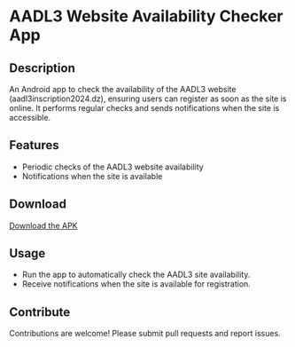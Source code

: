 # AADL3 Website Availability Checker App

## Description

An Android app to check the availability of the AADL3 website (aadl3inscription2024.dz), ensuring users can register as soon as the site is online. It performs regular checks and sends notifications when the site is accessible.

## Features

- Periodic checks of the AADL3 website availability
- Notifications when the site is available

## Download

[Download the APK](https://github.com/BackPackerDz/AADL3Checker/raw/main/AADL3Checker.apk)

## Usage

- Run the app to automatically check the AADL3 site availability.
- Receive notifications when the site is available for registration.

## Contribute

Contributions are welcome! Please submit pull requests and report issues.
